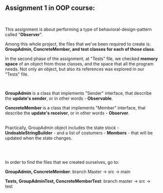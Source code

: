##  Assignment 1 in OOP course:

<br>

This assignment is about performing a type of behavioral-design-pattern called "**Observer**".


Among this whole project, the files that we've been required to create is: **GroupAdmin, ConcreteMember, and test classes for each of those class**.

In the second phase of the assignment, at "Tests" file, we checked **memory space** of an object from those classes, and the space that all the program needs. 
Not only an object, but also its references was explored in our "Tests" file.

<br>

**GroupAdmin** is a class that implements "Sender" interface, that describe the **update's sender**, or in other words - **Observable**.

**ConcreteMember** is a class that implements "Member" interface, that describe the **update's receiver**, or in other words - **Observer**.
<br>
<br>

Practically, GroupAdmin object includes the state stock - **UndoableStringBuilder** - and a list of
costumers - **Members** - that will be updated when the state changes.

<br>
<br>

In order to find the files that we created ourselves, go to:

**GroupAdmin, ConcreteMember**:  branch Master -> src -> main

**Tests, GroupAdminTest, ConcreteMemberTest**:  branch master -> src -> test
